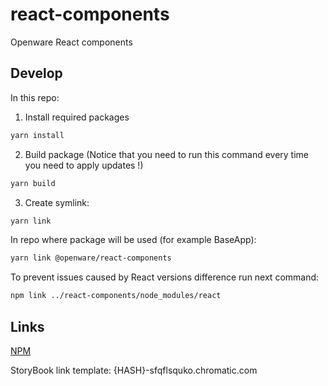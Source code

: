 # react-components

Openware React components

## Develop
In this repo:   
1. Install required packages
```bash
yarn install
```
   
2. Build package (Notice that you need to run this command every time you need to apply updates !)   
```bash
yarn build
```
   
3. Create symlink:
```bash
yarn link
```
   
In repo where package will be used (for example BaseApp):
```bash
yarn link @openware/react-components
```
   
To prevent issues caused by React versions difference run next command:   
```bash
npm link ../react-components/node_modules/react
```
   
## Links

[NPM](https://www.npmjs.com/package/@openware/react-components)

StoryBook link template: {HASH}-sfqflsquko.chromatic.com
